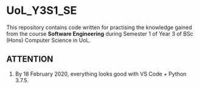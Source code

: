 # UoL_Y3S1_SE

This repository contains code written for practising the knowledge gained from the course **Software Engineering** during Semester 1 of Year 3 of BSc (Hons) Computer Science in UoL.

## ATTENTION

1. By 18 February 2020, everything looks good with VS Code + Python 3.7.5.